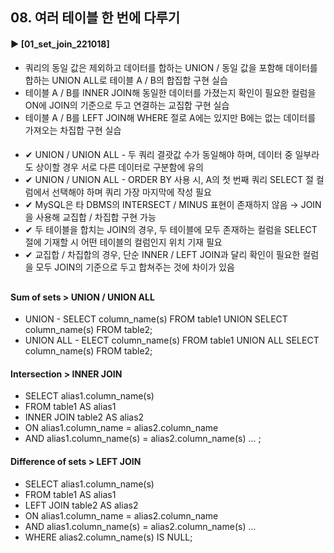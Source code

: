 ####  
## 08. 여러 테이블 한 번에 다루기  
#### ► [01_set_join_221018]  
- 쿼리의 동일 값은 제외하고 데이터를 합하는 UNION / 동일 값을 포함해 데이터를 합하는 UNION ALL로 테이블 A / B의 합집합 구현 실습  
- 테이블 A / B를 INNER JOIN해 동일한 데이터를 가졌는지 확인이 필요한 컬럼을 ON에 JOIN의 기준으로 두고 연결하는 교집합 구현 실습  
- 테이블 A / B를 LEFT JOIN해 WHERE 절로 A에는 있지만 B에는 없는 데이터를 가져오는 차집합 구현 실습  
####  
- ✔︎ UNION / UNION ALL - 두 쿼리 결괏값 수가 동일해야 하며, 데이터 중 일부라도 상이할 경우 서로 다른 데이터로 구분함에 유의  
- ✔︎ UNION / UNION ALL - ORDER BY 사용 시, A의 첫 번째 쿼리 SELECT 절 컬럼에서 선택해야 하며 쿼리 가장 마지막에 작성 필요  
- ✔︎ MySQL은 타 DBMS의 INTERSECT / MINUS 표현이 존재하지 않음 → JOIN을 사용해 교집합 / 차집합 구현 가능  
- ✔︎ 두 테이블을 합치는 JOIN의 경우, 두 테이블에 모두 존재하는 컬럼을 SELECT 절에 기재할 시 어떤 테이블의 컬럼인지 위치 기재 필요  
- ✔︎ 교집합 / 차집합의 경우, 단순 INNER / LEFT JOIN과 달리 확인이 필요한 컬럼을 모두 JOIN의 기준으로 두고 합쳐주는 것에 차이가 있음  
##  
#### Sum of sets > UNION / UNION ALL  
- UNION - SELECT column_name(s) FROM table1 UNION SELECT column_name(s) FROM table2;  
- UNION ALL - ELECT column_name(s) FROM table1 UNION ALL SELECT column_name(s) FROM table2;  
#### Intersection > INNER JOIN  
- SELECT alias1.column_name(s)  
- FROM table1 AS alias1  
- INNER JOIN table2 AS alias2  
- ON alias1.column_name = alias2.column_name  
- AND alias1.column_name(s) = alias2.column_name(s) ... ;  
#### Difference of sets > LEFT JOIN  
- SELECT alias1.column_name(s)  
- FROM table1 AS alias1  
- LEFT JOIN table2 AS alias2  
- ON alias1.column_name = alias2.column_name  
- AND alias1.column_name(s) = alias2.column_name(s) ...  
- WHERE alias2.column_name(s) IS NULL;  
####  
